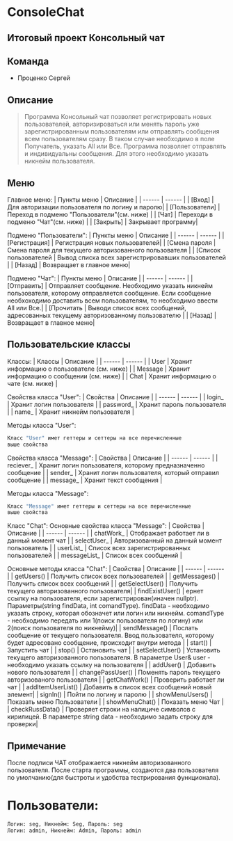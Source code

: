 # ConsoleChat
## Итоговый проект Консольный чат

## Команда
- Проценко Сергей

## Описание

> Программа Консольный чат позволяет регистрировать новых пользователей, авторизироваться или менять пароль уже зарегистрированным пользователям или 
отправлять сообщения всем пользователям сразу. В таком случае необходимо в поле Получатель, указать All или Все. Программа позволяет отправлять и индивидуальны 
сообщения. Для этого необходимо указать никнейм пользователя. 

## Меню
Главное меню:
| Пункты меню | Описание |
| ------ | ------ |
| [Вход] | Для авторизации пользователя по логину и паролю|
| [Пользователи] | Переход в подменю "Пользователи"(см. ниже) |
| [Чат] | Переходи в подменю "Чат"(см. ниже) |
| [Закрыть] | Закрывает программу|

Подменю "Пользователи":
| Пункты меню | Описание |
| ------ | ------ |
| [Регистрация] | Регистрация новых пользователей|
| [Смена пароля | Смена пароля для текущего авторизованного пользователя |
| [Список пользователей | Вывод списка всех зарегистрировавших пользователей |
| [Назад] | Возвращает в главное меню|

Подменю "Чат":
| Пункты меню | Описание |
| ------ | ------ |
| [Отправить] | Отправляет сообщение. Необходимо указать никнейм пользователя, которому отправляется сообщение. Если сообщение необхоходимо доставить всем пользователям, то необходимо ввести All или Все.|
| [Прочитать | Выводи список всех сообщений, адресованных текущему авторизованному пользователю |
| [Назад] | Возвращает в главное меню|

## Пользовательские классы
Классы:
| Классы | Описание |
| ------ | ------ |
| User | Хранит информацию о пользователе (см. ниже) |
| Message | Хранит информацию о сообщении (см. ниже) |
| Chat | Хранит информацию о чате (см. ниже) |

Свойства класса "User":
| Свойства | Описание |
| ------ | ------ |
| login_ | Хранит логин пользователя |
| password_ | Хранит пароль пользователя |
| name_ | Хранит никнейм пользователя |

Методы класса "User":
```sh
Класс "User" имет геттеры и сеттеры на все перечисленные 
выше свойства
```

Свойства класса "Message":
| Свойства | Описание |
| ------ | ------ |
| reciever_ | Хранит логин пользователя, которому предназначенно сообщение |
| sender_ | Хранит логин пользователя, который отправил сообщение |
| message_ | Хранит текст сообщения |

Методы класса "Message":
```sh
Класс "Message" имет геттеры и сеттеры на все перечисленные 
выше свойства
```

Класс "Chat":
Основные свойства класса "Message":
| Свойства | Описание |
| ------ | ------ |
| chatWork_ | Отображает работает ли в данный момент чат |
| selectUser_ | Авторизованный на данный момент пользователь |
| userList_ | Список всех зарегистрированных пользователей |
| messageList_ | Список всех сообщений |

Основные методы класса "Chat":
| Свойства | Описание |
| ------ | ------ |
| getUsers() | Получить список всех пользователей |
| getMessages() | Получить список всех сообщений |
| getSelectUser() | Получить текущего авторизованного пользователя|
| findExistUser() | ернет ссылку на пользователя, если зарегистрирован(иначен nullptr). Параметры(string findData, int comandType). findData - необходимо указать строку, которая обозначет или логин или никнейм. comandType - необходимо передать или 1(поиск пользователя по логину) или 2(поиск пользователя по никнейму)|
| sendMessage() | Послать сообщение от текущего пользователя. Ввод пользователя, которому будет адресовано сообщение, происходит внутри метода |
| start() | Запустить чат |
| stop() | Остановить чат |
| setSelectUser() | Установить текущего авторизованного пользователя. В параметре User& user - необходимо указать ссылку на пользователя |
| addUser() | Добавить нового пользователя |
| changePassUser() | Поменять пароль текущего авторизованого пользователя |
| getChatWork() | Проверить работает ли чат |
| addItemUserList() | Добавить в список всех сообщений новый элемент|
| signIn() | Пойти по логину и паролю |
| showMenuUsers() | Показать меню Пользователи |
| showMenuChat() | Показать меню Чат |
| cheсkRussData() | Проверяет строки на налициче символов с кирилицей. В параметре string data - необходимо задать строку для проверки|
## Примечание
После подписи ЧАТ отображается никнейм авторизованного пользователя.
После старта программы, создаются два пользователя по умолчанию(для быстроты и удобства тестрирования функционала).
# Пользователи:
```sh
Логин: seg, Никнейм: Seg, Пароль: seg
Логин: admin, Никнейм: Admin, Пароль: admin
```

